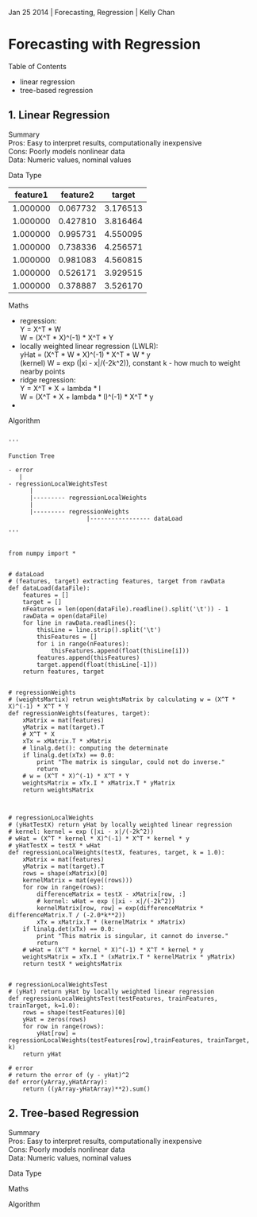 Jan 25 2014 | Forecasting, Regression | Kelly Chan
# Forecasting with Regression

Table of Contents
- linear regression
- tree-based regression

## 1. Linear Regression

Summary  
Pros: Easy to interpret results, computationally inexpensive  
Cons: Poorly models nonlinear data  
Data: Numeric values, nominal values  

Data Type  

| feature1  | feature2  | target    |
|:---------:|:---------:|:---------:|
| 1.000000  | 0.067732  | 3.176513  |
| 1.000000  | 0.427810  | 3.816464  |
| 1.000000  | 0.995731  | 4.550095  |
| 1.000000  | 0.738336  | 4.256571  |
| 1.000000  | 0.981083  | 4.560815  |
| 1.000000  | 0.526171  | 3.929515  |
| 1.000000  | 0.378887  | 3.526170  |



Maths  
- regression:  
    Y = X^T * W  
    W = (X^T \* X)^(-1) \* X^T * Y  
- locally weighted linear regression (LWLR):  
    yHat = (X^T * W * X)^(-1) * X^T * W * y  
    (kernel) W = exp (|xi - x|/(-2k^2)), constant k - how much to weight nearby points  
- ridge regression:  
    Y = X^T * X + lambda * I  
    W = (X^T * X + lambda * I)^(-1) * X^T * y
- 

Algorithm  

```

'''

Function Tree

- error
   |
- regressionLocalWeightsTest
      |
      |--------- regressionLocalWeights
      |
      |--------- regressionWeights
                      |----------------- dataLoad

'''


from numpy import *


# dataLoad
# (features, target) extracting features, target from rawData
def dataLoad(dataFile):
    features = []
    target = []
    nFeatures = len(open(dataFile).readline().split('\t')) - 1
    rawData = open(dataFile)
    for line in rawData.readlines():
        thisLine = line.strip().split('\t')
        thisFeatures = []
        for i in range(nFeatures):
            thisFeatures.append(float(thisLine[i]))
        features.append(thisFeatures)
        target.append(float(thisLine[-1]))
    return features, target


# regressionWeights
# (weightsMartix) retrun weightsMatrix by calculating w = (X^T * X)^(-1) * X^T * Y
def regressionWeights(features, target):
    xMatrix = mat(features)
    yMatrix = mat(target).T
    # X^T * X
    xTx = xMatrix.T * xMatrix
    # linalg.det(): computing the determinate
    if linalg.det(xTx) == 0.0:
        print "The matrix is singular, could not do inverse."
        return
    # w = (X^T * X)^(-1) * X^T * Y
    weightsMatrix = xTx.I * xMatrix.T * yMatrix
    return weightsMatrix



# regressionLocalWeights
# (yHatTestX) return yHat by locally weighted linear regression
# kernel: kernel = exp (|xi - x|/(-2k^2))
# wHat = (X^T * kernel * X)^(-1) * X^T * kernel * y
# yHatTestX = testX * wHat
def regressionLocalWeights(testX, features, target, k = 1.0):
    xMatrix = mat(features)
    yMatrix = mat(target).T
    rows = shape(xMatrix)[0]
    kernelMatrix = mat(eye((rows)))
    for row in range(rows):
        differenceMatrix = testX - xMatrix[row, :]
        # kernel: wHat = exp (|xi - x|/(-2k^2))
        kernelMatrix[row, row] = exp(differenceMatrix * differenceMatrix.T / (-2.0*k**2))
        xTx = xMatrix.T * (kernelMatrix * xMatrix)
    if linalg.det(xTx) == 0.0:
        print "This matrix is singular, it cannot do inverse."
        return
    # wHat = (X^T * kernel * X)^(-1) * X^T * kernel * y
    weightsMatrix = xTx.I * (xMatrix.T * kernelMatrix * yMatrix)
    return testX * weightsMatrix


# regressionLocalWeightsTest
# (yHat) return yHat by locally weighted linear regression
def regressionLocalWeightsTest(testFeatures, trainFeatures, trainTarget, k=1.0):
    rows = shape(testFeatures)[0]
    yHat = zeros(rows)
    for row in range(rows):
        yHat[row] = regressionLocalWeights(testFeatures[row],trainFeatures, trainTarget, k)
    return yHat

# error
# return the error of (y - yHat)^2
def error(yArray,yHatArray):
    return ((yArray-yHatArray)**2).sum()

```



## 2. Tree-based Regression


Summary  
Pros: Easy to interpret results, computationally inexpensive  
Cons: Poorly models nonlinear data  
Data: Numeric values, nominal values  

Data Type  


Maths  

Algorithm  

